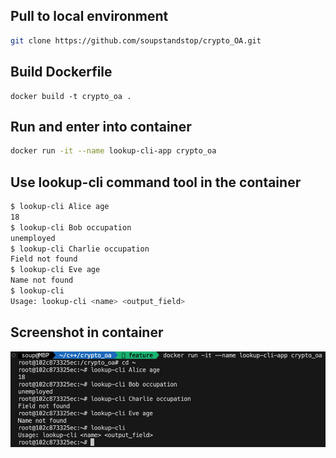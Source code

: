 ## Pull to local environment
```sh
git clone https://github.com/soupstandstop/crypto_OA.git
```
## Build Dockerfile
```
docker build -t crypto_oa .
```
## Run and enter into container
```sh
docker run -it --name lookup-cli-app crypto_oa
```
## Use lookup-cli command tool in the container
```sh
$ lookup-cli Alice age
18
$ lookup-cli Bob occupation
unemployed
$ lookup-cli Charlie occupation
Field not found
$ lookup-cli Eve age
Name not found
$ lookup-cli
Usage: lookup-cli <name> <output_field>
```
## Screenshot in container
![screenshot](./data/screenshot.png)